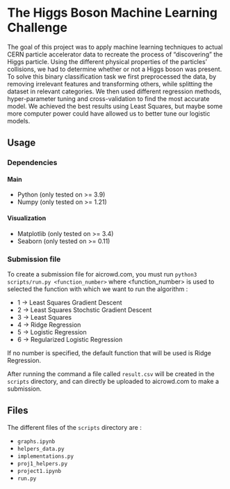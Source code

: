 # The Higgs Boson Machine Learning Challenge

The goal of this project was to apply machine learning techniques to actual CERN particle accelerator data to recreate the process of “discovering” the Higgs particle. Using the different physical properties of the particles’ collisions, we had to determine whether or not a Higgs boson was present. To solve this binary classification task we first preprocessed the data, by removing irrelevant features and transforming others, while splitting the dataset in relevant categories. We then used different regression methods, hyper-parameter tuning and cross-validation to find the most accurate model. We achieved the best results using Least Squares, but maybe some more computer power could have allowed us to better tune our logistic models.

## Usage
### Dependencies
#### Main
* Python (only tested on >= 3.9) 
* Numpy (only tested on >= 1.21)
#### Visualization
* Matplotlib (only tested on >= 3.4)
* Seaborn (only tested on >= 0.11)
### Submission file
To create a submission file for aicrowd.com, you must run `python3 scripts/run.py <function_number>` where <function_number> is used to selected the function with which we want to run the algorithm :
* 1 -> Least Squares Gradient Descent
* 2 -> Least Squares Stochstic Gradient Descent
* 3 -> Least Squares
* 4 -> Ridge Regression
* 5 -> Logistic Regression
* 6 -> Regularized Logistic Regression 

If no number is specified, the default function that will be used is Ridge Regression.

After running the command a file called `result.csv` will be created in the `scripts` directory, and can directly be uploaded to aicrowd.com to make a submission.

## Files
The different files of the `scripts` directory are :
* `graphs.ipynb`
* `helpers_data.py`
* `implementations.py`
* `proj1_helpers.py`
* `project1.ipynb`
* `run.py`
